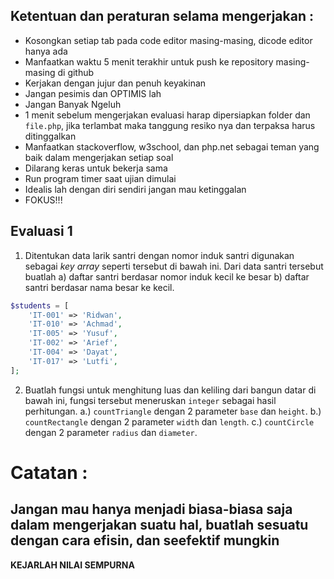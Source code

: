 ## Ketentuan dan peraturan selama mengerjakan :

* Kosongkan setiap tab pada code editor masing-masing, dicode editor hanya ada
* Manfaatkan waktu 5 menit terakhir untuk push ke repository masing-masing di github
* Kerjakan dengan jujur dan penuh keyakinan
* Jangan pesimis dan OPTIMIS lah
* Jangan Banyak Ngeluh
* 1 menit sebelum mengerjakan evaluasi harap dipersiapkan folder dan `file.php`, jika terlambat maka tanggung resiko nya dan terpaksa harus ditinggalkan
* Manfaatkan stackoverflow, w3school, dan php.net sebagai teman yang baik dalam mengerjakan setiap soal
* Dilarang keras untuk bekerja sama
* Run program timer saat ujian dimulai
* Idealis lah dengan diri sendiri jangan mau ketinggalan
* FOKUS!!!

## Evaluasi 1

1. Ditentukan data larik santri dengan nomor induk santri digunakan sebagai _key array_ seperti tersebut di bawah ini. Dari data santri tersebut buatlah
    a) daftar santri berdasar nomor induk kecil ke besar
    b) daftar santri berdasar nama besar ke kecil.
```php
$students = [
    'IT-001' => 'Ridwan',
    'IT-010' => 'Achmad',
    'IT-005' => 'Yusuf',
    'IT-002' => 'Arief',
    'IT-004' => 'Dayat',
    'IT-017' => 'Lutfi',
];
```

2. Buatlah fungsi untuk menghitung luas dan keliling dari bangun datar di bawah ini, fungsi tersebut meneruskan `integer` sebagai hasil perhitungan.
    a.) `countTriangle` dengan 2 parameter `base` dan `height`.
    b.) `countRectangle` dengan 2 parameter `width` dan `length`.
    c.) `countCircle` dengan 2 parameter `radius` dan `diameter`.


# Catatan :

## Jangan mau hanya menjadi biasa-biasa saja dalam mengerjakan suatu hal, buatlah sesuatu dengan cara efisin, dan seefektif mungkin

**KEJARLAH NILAI SEMPURNA**